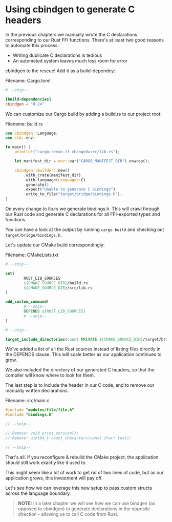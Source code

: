 # Using cbindgen to generate C headers

In the previous chapters we manually wrote the C declarations
corresponding to our Rust FFI functions. There's at least two
good reasons to automate this process:

* Writing duplicate C declarations is tedious
* An automated system leaves much less room for error

cbindgen to the rescue! Add it as a build-dependcy:

Filename: Cargo.toml

```toml
# --snip--

[build-dependencies]
cbindgen = "0.24"
```

We can customize our Cargo build by adding a build.rs to our project root:

Filename: build.rs
```rust
use cbindgen::Language;
use std::env;

fn main() {
    println!("cargo:rerun-if-changed=src/lib.rs");

    let manifest_dir = env::var("CARGO_MANIFEST_DIR").unwrap();

    cbindgen::Builder::new()
        .with_crate(manifest_dir)
        .with_language(Language::C)
        .generate()
        .expect("Unable to generate C bindings")
        .write_to_file("target/bridge/bindings.h");
}
```

On every change to lib.rs we generate bindings.h. This will crawl through our Rust
code and generate C declarations for all FFI-exported types and functions.

You can have a look at the output by running `cargo build` and checking out
`target/bridge/bindings.h`.

Let's update our CMake build correspondingly:

Filename: CMakeLists.txt
```cmake
# --snip--

set(
        RUST_LIB_SOURCES
        ${CMAKE_SOURCE_DIR}/build.rs
        ${CMAKE_SOURCE_DIR}/src/lib.rs
)

add_custom_command(
        # --snip--
        DEPENDS ${RUST_LIB_SOURCES}
        # --snip--
)

# --snip--

target_include_directories(count PRIVATE ${CMAKE_SOURCE_DIR}/target/bridge)
```

We've added a list of all the Rust sources instead of listing
files directly in the DEPENDS clause. This will scale better as
our application continues to grow.

We also included the directory of our generated C headers, so that
the compiler will know where to look for them.

The last step is to include the header in our C code, and to remove
our manually written declarations.

Filename: src/main.c
```c
#include "modules/file/file.h"
#include "bindings.h"

// --snip--

// Remove: void print_version();
// Remove: uint64_t count_characters(const char* text);

// --snip--
```

That's all. If you reconfigure & rebuild the CMake project, the
application should still work exactly like it used to.

This might seem like a lot of work to get rid of two lines of
code, but as our application grows, this investment will pay off.

Let's see how we can leverage this new setup to pass custom
structs across the language boundary.

> **NOTE:** In a later chapter we will see how we can use bindgen (as opposed
> to cbindgen) to generate declarations in the opposite direction -
> allowing us to call C code from Rust.

